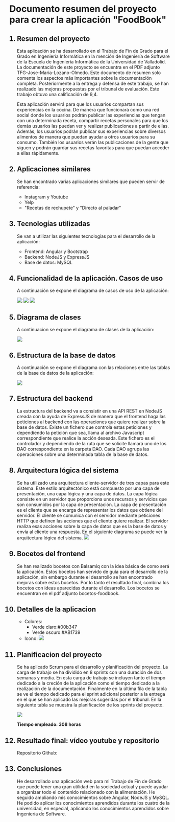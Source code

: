<h1>Documento resumen del proyecto para crear la aplicación "FoodBook"</h1>

<ol>
<h2><li>Resumen del proyecto</li></h2>
<p>
Esta aplicación se ha desarrollado en el Trabajo de Fin de Grado para el Grado en Ingeniería Informática en la mención de Ingeniería de Software de la Escuela de Ingeniería Informática de la Universidad de Valladolid. La documentación de este proyecto se encuentra en el PDF adjunto TFG-Jose-Maria-Lozano-Olmedo. Este documento de resumen solo comenta los aspectos más importantes sobre la documentación completa. Posteriormente a la entrega y defensa de este trabajo, se han realizado las mejoras propuestas por el tribunal de evaluación. Este trabajo obtuvo una calificación de 9,4.


Esta aplicación servirá para que los usuarios compartan sus experiencias en la cocina. De manera que funcionará como una red social donde los usuarios podrán publicar las experiencias que tengan con una determinada receta, compartir recetas personales para que los demás usuarios las puedan ver y realizar publicaciones a partir de ellas. Además, los usuarios podrán publicar sus experiencias sobre diversos alimentos de manera que puedan ayudar a otros usuarios para su consumo. También los usuarios verán las publicaciones de la gente que siguen y podrán guardar sus recetas favoritas para que puedan acceder a ellas rápidamente. 
</p>




<h2><li>Aplicaciones similares</li></h2>
<p>Se han encontrado varias aplicaciones similares que pueden servir de referencia:</p>
<ul>
<li>Instagram y Youtube</li>
<li>Yelp</li>
<li>"Recetas de rechupete" y "Directo al paladar"</li>
</ul>



<h2><li>Tecnologías utilizadas</li></h2>
<p>Se van a utilizar las siguientes tecnologías para el desarrollo de la aplicación:</p>
<ul>
<li>Frontend: Angular y Bootstrap</li>
<li>Backend: NodeJS y ExpressJS</li>
<li>Base de datos: MySQL</li>
</ul>



<h2><li>Funcionalidad de la aplicación. Casos de uso</li></h2>
<p>A continuación se expone el diagrama de casos de uso de la aplicación:</p>
<img src="./diagramas/casos1.svg"/>
<img src="./diagramas/casos2.svg"/>
<img src="./diagramas/casos3.svg"/>


<h2><li>Diagrama de clases</li></h2>
<p>A continuacion se expone el diagrama de clases de la aplicación:</p>
<img src="./diagramas/clases.png"/>



<h2><li>Estructura de la base de datos</li></h2>
<p>A continuación se expone el diagrama con las relaciones entre las tablas de la base de datos de la aplicación:</p>
<img src="./diagramas/basedatos.png"/>





<h2><li>Estructura del backend</li></h2>
<p>La estructura del backend va a consistir en una API REST en NodeJS creada con la ayuda de ExpressJS de manera que el frontend haga las peticiones al backend con las operaciones que quiere realizar sobre la base de datos. Existe un fichero que controla estas peticiones y dependiendo la petición que sea, llama al archivo Javascript correspondiente que realice la acción deseada.
Este fichero es el controlador y dependiendo de la ruta que se solicite llamará uno de los DAO correspondiente en la carpeta DAO. Cada DAO agrupa las operaciones sobre una determinada tabla de la base de datos. </p>



<h2><li>Arquitectura lógica del sistema</li></h2>
Se ha utilizado una arquitectura cliente-servidor de tres capas para este sistema. Este estilo arquitectónico está compuesto por una capa de presentación, una capa lógica y una capa de datos. La capa lógica consiste en un servidor que proporciona unos recursos y servicios que son consumidos por la capa de presentación. La capa de presentación es el cliente que se encarga de representar los datos que obtiene del servidor. El cliente se comunica con el servidor mediante peticiones HTTP que definen las acciones que el cliente quiere realizar. El servidor realiza esas acciones sobre la capa de datos que es la base de datos y envía al cliente una respuesta. En el siguiente diagrama se puede ver la arquitectura lógica del sistema.
<img src="./diagramas/arqlogica.svg"/>





<h2><li>Bocetos del frontend</li></h2>
Se han realizado bocetos con Balsamiq con la idea básica de como será la aplicación. Estos bocetos han servido de guía para el desarrollo de la aplicación, sin embargo durante el desarrollo se han encontrado mejoras sobre estos bocetos. Por lo tanto el resultado final, combina los bocetos con ideas aparecidas durante el desarrollo. Los bocetos se encuentran en el pdf adjunto bocetos-foodbook.



<h2><li>Detalles de la aplicacion</li></h2>
<ul>

<li>Colores:
<ul>
<li>Verde claro:#00b347</li>
<li>Verde oscuro:#AB1739</li>
</ul>
</li>
<li>
Icono:
<img src="./diagramas/icono.png"/>
</li>
</ul>
<h2><li>Planificacion del proyecto</li></h2>
<p>Se ha aplicado Scrum para el desarrollo y planificación del proyecto. La carga de trabajo se ha dividido en 8 sprints con una duración de dos semanas y media. En esta carga de trabajo se incluyen tanto el tiempo dedicado a la creción de la aplicación como el tiempo dedicado a la realización de la documentación. Finalmente en la última fila de la tabla se ve el tiempo dedicado para el sprint adicional posterior a la entrega en el que se han aplicado las mejoras sugeridas por el tribunal. En la siguiente tabla se muestra la planificación de los sprints del proyecto. </p>
<img src="./diagramas/tiempo.png"/>

<p><strong>Tiempo empleado: 308 horas</strong></p>



<h2><li>Resultado final: vídeo youtube y repositorio</li></h2>
Repositorio Github:


<h2><li>Conclusiones</li></h2>
He desarrollado una aplicación web para mi Trabajo de Fin de Grado que puede tener una gran utilidad en la sociedad actual y puede ayudar a organizar todo el contenido relacionado con la alimentación. He seguido ampliando mis conocimientos sobre Angular, NodeJS y MySQL. He podido aplicar los conocimientos aprendidos durante los cuatro de la universidad, en especial, aplicando los conocimientos aprendidos sobre Ingeniería de Software.


</ol>